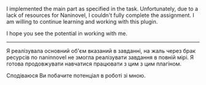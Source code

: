 I implemented the main part as specified in the task. Unfortunately, due to a lack of resources for Naninovel, I couldn't fully complete the assignment.
I am willing to continue learning and working with this plugin.

I hope you see the potential in working with me.


--------------------------------


Я реалізувала основний об'єм вказаний в завданні, на жаль через брак ресурсів по naninnovel не змогла реалізувати завдання в повній мірі. 
Я готова продовжувати навчатися працювати з цим з цим плагіном. 

Сподіваюся Ви побачите потенціал в роботі зі мною.
